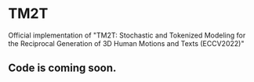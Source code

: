 # TM2T
Official implementation of "TM2T: Stochastic and Tokenized Modeling for the Reciprocal Generation of 3D Human Motions and Texts (ECCV2022)"

## Code is coming soon.
